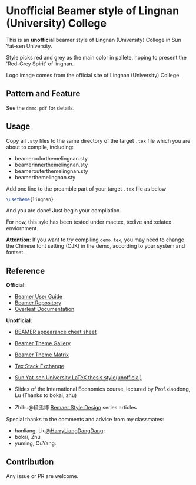 # Unofficial Beamer style of Lingnan (University) College

This is an **unofficial** beamer style of Lingnan (University) College in Sun Yat-sen University.

Style picks red and grey as the main color in pallete, hoping to present the 'Red-Grey Spirit' of lingnan.

Logo image comes from the official site of Lingnan  (University)  College.



## Pattern and Feature

See the `demo.pdf` for details.



## Usage

Copy all  `.sty` files to the same directory of the target `.tex` file which you are about to compile, including:

- beamercolorthemelingnan.sty
- beamerinnerthemelingnan.sty
- beamerouterthemelingnan.sty
- beamerthemelingnan.sty

Add one line to the preamble part of your target `.tex` file as below

```latex
\usetheme{lingnan}
```

And you are done! Just begin your compilation.



For now, this syle has been tested under mactex, texlive and xelatex enviornment.

**Attention**: If you want to try compiling `demo.tex`, you may need to change the Chinese font setting (CJK) in the demo, according to your system and fontset.



## Reference

**Official**:

- [Beamer User Guide](https://mirror.bjtu.edu.cn/CTAN/macros/latex/contrib/beamer/doc/beameruserguide.pdf)
- [Beamer Repository](https://github.com/josephwright/beamer)
- [Overleaf Documentation](https://www.overleaf.com/learn)

**Unofficial**:

- [BEAMER appearance cheat sheet](http://www.cpt.univ-mrs.fr/~masson/latex/Beamer-appearance-cheat-sheet.pdf)
- [Beamer Theme Gallery](https://deic-web.uab.cat/~iblanes/beamer_gallery/index.html)
- [Beamer Theme Matrix](https://hartwork.org/beamer-theme-matrix/)
- [Tex Stack Exchange](https://tex.stackexchange.com/)
- [Sun Yat-sen University LaTeX thesis style(unofficial)](https://github.com/sysu/thesis)

- Slides of the International Economics course, lectured by Prof.xiaodong, Lu (Thanks to bokai, zhu)
- Zhihu@段丞博  [Bemaer Style Design](https://zhuanlan.zhihu.com/p/134242281) series articles



Special thanks to the comments and advice from my classmates:

- hanliang, Liu[@HarryLiangDangDang](https://github.com/HarryLiangDangDang);
- bokai, Zhu
- yuming, OuYang.



## Contribution

Any issue or PR are welcome.